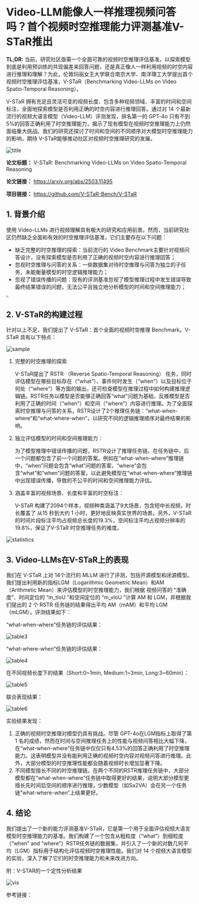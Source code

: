 # Video-LLM能像人一样推理视频问答吗？首个视频时空推理能力评测基准V-STaR推出

**TL;DR:** 当前，研究社区亟需一个全面可靠的视频时空推理评估基准，以探索模型到底是利用预训练的共现偏差来回答问题，还是真正像人一样利用视频的时空内容进行推理和理解？为此，伦敦玛丽女王大学联合南京大学、南洋理工大学提出首个视频时空推理评估基准，V-STaR（Benchmarking Video-LLMs on Video Spatio-Temporal Reasoning）。

V-STaR 拥有充足且灵活可变的视频长度、包含多种视频领域、丰富的时间和空间标注，全面地探索模型是否利用正确的时空内容进行推理回答。通过对 14 个最新流行的视频大语言模型（Video-LLM）评测发现，排名第一的 GPT-4o 只有不到5%的回答正确利用了时空推理能力，揭示了现有模型在视频时空推理能力上仍然面临重大挑战。我们的研究还探讨了时间和空间的不同顺序对大模型时空推理能力的影响，期待 V-STaR能够推动社区对视频时空推理研究的发展。

![title](./figs/title.png)

**论文标题：** V-STaR: Benchmarking Video-LLMs on Video Spatio-Temporal Reasoning

**论文链接：** https://arxiv.org/abs/2503.11495

**项目链接：** https://github.com/V-STaR-Bench/V-STaR

## 1. 背景介绍

使用 Video-LLMs 进行视频理解具有极大的研究和应用前景。然而，当前研究社区仍然缺乏全面和有效的时空推理评估基准，它们主要存在以下问题：

- 缺乏完整的时空推理的探索：当前流行的 Video Benchmark主要针对视频问答设计，没有探索模型是否利用了正确的视频时空内容进行推理回答；
- 忽视时空推理与问答的关系：一些数据集对待时空推理与问答为独立的子任务，未能衡量模型的时空逻辑推理能力；
- 忽视了错误传播的问题：现有的评测基准忽视了模型推理过程中发生错误导致最终结果错误的问题，无法公平且独立地分析模型的时间和空间推理能力；

<img src="./figs/motivation.png" style="zoom:35%;" />

## 2. V-STaR的构建过程

针对以上不足，我们提出了 V-STaR：首个全面的视频时空推理 Benchmark。V-STaR 具有以下特点：

![sample](./figs/sample.png)

1. 完整的时空推理的探索

   V-STaR提出了 RSTR （Reverse Spatio-Temporal Reasoning） 任务，同时评估模型在哪些目标存在（“what”）、事件何时发生（“when”）以及目标位于何处（“where”）等方面的输出，还可检查模型在推理过程中如何构建推理逻辑链。RSTR任务以模型是否能够正确回答“what”问题为基础，反推模型是否利用了正确的时间（“when”）和空间（“where”）内容进行推理。为了全面探索时空推理与问答的关系，RSTR设计了2个推理任务链：“what-when-where”和“what-where-when”，以研究不同的逻辑推理顺序对最终结果的影响。

2. 独立评估模型的时间和空间推理能力：

   为了模型推理中错误传播的问题，RSTR设计了推理任务链。在任务链中，后一个问题都包含了前一个问题的答案。例如在“what-when-where”推理链中，“when”问题会包含“what”问题的答案，“where”会包含“what”和“when”问题的答案，以此避免模型在“what-when-where”推理链中出现错误传播，导致的不公平的时间和空间推理能力评估。

3. 涵盖丰富的视频场景、长度和丰富的时空标注：

   V-STaR 构建了2094个样本，视频种类涵盖了9大场景，包含短中长视频，时长覆盖了 从15 秒到大约 1 小时，更好地反映真实世界的场景。另外，V-STaR 的时间片段标注平均占视频总长度的19.3%，空间标注平均占视频分辨率的19.8%，保证了V-STaR 时空推理任务的难度。

![statistics](./figs/statistics.png)

## 3. Video-LLMs在V-STaR上的表现

我们在 V-STaR 上对 14个流行的 MLLM 进行了评测，包括开源模型和闭源模型。我们提出利用新的指标LGM（Logarithmic Geometric Mean）和AM（Arithmetic Mean）来评估模型的时空推理能力，我们根据 视频问答的 “准确度”、时间定位的 “m_tIoU ”和空间定位的 “m_vIoU ”计算 AM 和 LGM，并根据我们提出的 2 个 RSTR 任务链的结果得出平均 AM（mAM）和平均 LGM（mLGM）。评测结果如下：

“what-when-where”任务链的评估结果：

![table3](./figs/table3.png)

“what-where-when”任务链的评估结果：

![table4](./figs/table4.png)

在不同视频长度下的结果（Short:0~1min, Medium:1~3min, Long:3~60min）：

![table5](./figs/table5.png)

联合表现结果：

![table6](./figs/table6.png)

实验结果发现：

1. 正确的视频时空推理对模型仍具有挑战。尽管 GPT-4o在LGM指标上取得了第 1 名的成绩，然而在时间与空间推理任务上的性能与视频问答相比大幅下降，在“what-when-where”任务链中仅仅只有4.53%的回答正确利用了时空推理能力。这表明模型并没有能利用正确的视频时空内容对视频问答进行推理。此外，大部分模型的时空推理性能都会随着视频时长增加显著下降。
2. 不同模型擅长不同的时空推理链。在两个不同的RSTR推理任务链中，大部分模型都在“what-when-where”任务链中取得更好的结果，说明大部分模型更擅长先时间后空间的顺序进行推理，少数模型（如Sa2VA）会在另一个任务链“what-where-when”上结果更好。

## 4. 结论

我们提出了一个新的能力评测基准V-STaR，它是第一个用于全面评估视频大语言模型时空推理能力的基准。我们构建了一个包含从粗粒度（“what”）到细粒度（“when” and “where”）RSTR任务链的数据集，并引入了一个新的对数几何平均（LGM）指标用于结构化评估视频时空推理性能。我们对 14 个视频大语言模型的实验，深入了解了它们的时空推理能力和未来改进方向。

附：V-STAR的一个定性分析结果

![vis](./figs/vis.png)

参考链接：


